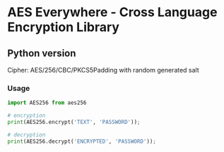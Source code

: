# AES Everywhere - Cross Language Encryption Library

## Python version

Cipher: AES/256/CBC/PKCS5Padding with random generated salt


### Usage

```python
import AES256 from aes256

# encryption
print(AES256.encrypt('TEXT', 'PASSWORD'));

# decryption
print(AES256.decrypt('ENCRYPTED', 'PASSWORD'));
```

